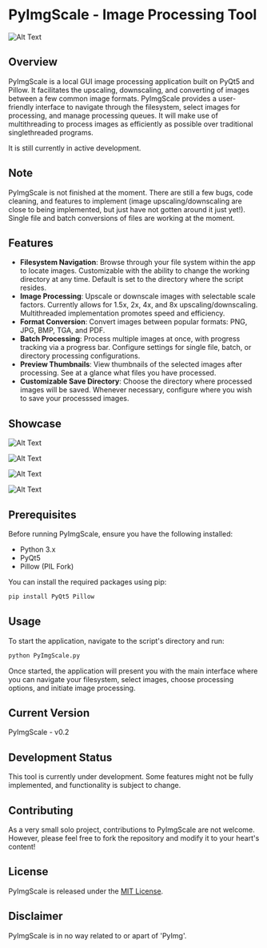# PyImgScale - Image Processing Tool

![Alt Text](util/v0.2/upscaled_1.png)

## Overview
PyImgScale is a local GUI image processing application built on PyQt5 and Pillow. It facilitates the upscaling, downscaling, and converting of images between a few common image formats. PyImgScale provides a user-friendly interface to navigate through the filesystem, select images for processing, and manage processing queues. It will make use of multithreading to process images as efficiently as possible over traditional singlethreaded programs.

It is still currently in active development.

## Note
PyImgScale is not finished at the moment. There are still a few bugs, code cleaning, and features to implement (image upscaling/downscaling are close to being implemented, but just have not gotten around it just yet!). Single file and batch conversions of files are working at the moment.

## Features
- **Filesystem Navigation**: Browse through your file system within the app to locate images. Customizable with the ability to change the working directory at any time. Default is set to the directory where the script resides.
- **Image Processing**: Upscale or downscale images with selectable scale factors. Currently allows for 1.5x, 2x, 4x, and 8x upscaling/downscaling. Multithreaded implementation promotes speed and efficiency.
- **Format Conversion**: Convert images between popular formats: PNG, JPG, BMP, TGA, and PDF.
- **Batch Processing**: Process multiple images at once, with progress tracking via a progress bar. Configure settings for single file, batch, or directory processing configurations.
- **Preview Thumbnails**: View thumbnails of the selected images after processing. See at a glance what files you have processed.
- **Customizable Save Directory**: Choose the directory where processed images will be saved. Whenever necessary, configure where you wish to save your processsed images.

## Showcase
![Alt Text](util/v0.2/upscaled_2.png)

![Alt Text](util/v0.2/upscaled_3.png)

![Alt Text](util/v0.2/upscaled_4.png)

![Alt Text](util/v0.2/upscaled_5.png)

## Prerequisites
Before running PyImgScale, ensure you have the following installed:
- Python 3.x
- PyQt5
- Pillow (PIL Fork)

You can install the required packages using pip:
```sh
pip install PyQt5 Pillow
```

## Usage
To start the application, navigate to the script's directory and run:
```sh
python PyImgScale.py
```

Once started, the application will present you with the main interface where you can navigate your filesystem, select images, choose processing options, and initiate image processing.

## Current Version
PyImgScale - v0.2

## Development Status
This tool is currently under development. Some features might not be fully implemented, and functionality is subject to change.

## Contributing
As a very small solo project, contributions to PyImgScale are not welcome. However, please feel free to fork the repository and modify it to your heart's content!

## License
PyImgScale is released under the [MIT License](LICENSE).

## Disclaimer
PyImgScale is in no way related to or apart of 'PyImg'.
